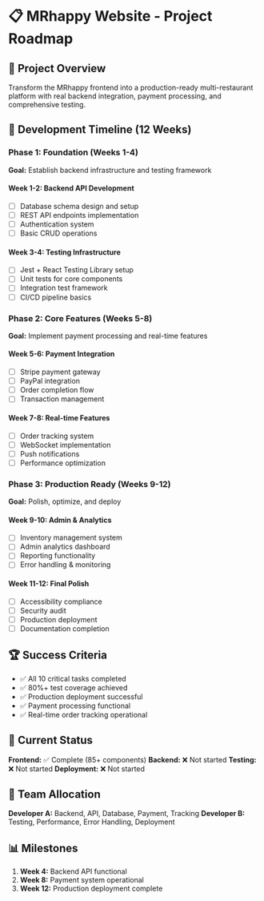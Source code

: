# 📋 MRhappy Website - Project Roadmap

## 🎯 Project Overview
Transform the MRhappy frontend into a production-ready multi-restaurant platform with real backend integration, payment processing, and comprehensive testing.

## 📅 Development Timeline (12 Weeks)

### Phase 1: Foundation (Weeks 1-4)
**Goal:** Establish backend infrastructure and testing framework

#### Week 1-2: Backend API Development
- [ ] Database schema design and setup
- [ ] REST API endpoints implementation
- [ ] Authentication system
- [ ] Basic CRUD operations

#### Week 3-4: Testing Infrastructure
- [ ] Jest + React Testing Library setup
- [ ] Unit tests for core components
- [ ] Integration test framework
- [ ] CI/CD pipeline basics

### Phase 2: Core Features (Weeks 5-8)
**Goal:** Implement payment processing and real-time features

#### Week 5-6: Payment Integration
- [ ] Stripe payment gateway
- [ ] PayPal integration
- [ ] Order completion flow
- [ ] Transaction management

#### Week 7-8: Real-time Features
- [ ] Order tracking system
- [ ] WebSocket implementation
- [ ] Push notifications
- [ ] Performance optimization

### Phase 3: Production Ready (Weeks 9-12)
**Goal:** Polish, optimize, and deploy

#### Week 9-10: Admin & Analytics
- [ ] Inventory management system
- [ ] Admin analytics dashboard
- [ ] Reporting functionality
- [ ] Error handling & monitoring

#### Week 11-12: Final Polish
- [ ] Accessibility compliance
- [ ] Security audit
- [ ] Production deployment
- [ ] Documentation completion

## 🏆 Success Criteria
- ✅ All 10 critical tasks completed
- ✅ 80%+ test coverage achieved
- ✅ Production deployment successful
- ✅ Payment processing functional
- ✅ Real-time order tracking operational

## 🎨 Current Status
**Frontend:** ✅ Complete (85+ components)
**Backend:** ❌ Not started
**Testing:** ❌ Not started
**Deployment:** ❌ Not started

## 👥 Team Allocation
**Developer A:** Backend, API, Database, Payment, Tracking
**Developer B:** Testing, Performance, Error Handling, Deployment

## 📊 Milestones
1. **Week 4:** Backend API functional
2. **Week 8:** Payment system operational
3. **Week 12:** Production deployment complete
